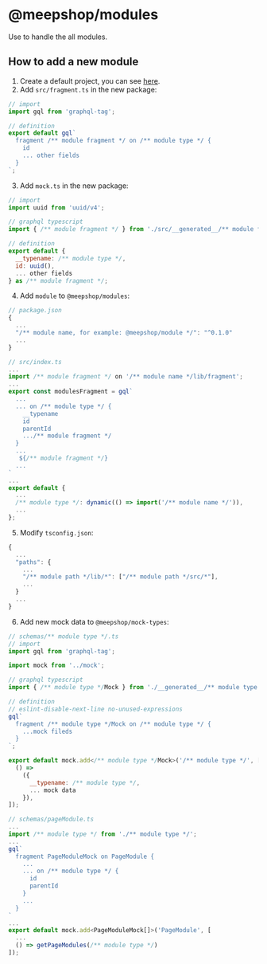 # @meepshop/modules

Use to handle the all modules.

## How to add a new module

1. Create a default project, you can see [here](../../#how-to-write-a-new-package).
2. Add `src/fragment.ts` in the new package:

```js
// import
import gql from 'graphql-tag';

// definition
export default gql`
  fragment /** module fragment */ on /** module type */ {
    id
    ... other fields
  }
`;
```

3. Add `mock.ts` in the new package:

```js
// import
import uuid from 'uuid/v4';

// graphql typescript
import { /** module fragment */ } from './src/__generated__/** module fragment */';

// definition
export default {
  __typename: /** module type */,
  id: uuid(),
  ... other fields
} as /** module fragment */;
```

4. Add `module` to `@meepshop/modules`:

```js
// package.json
{
  ...
  "/** module name, for example: @meepshop/module */": "^0.1.0"
  ...
}

// src/index.ts
...
import /** module fragment */ on '/** module name */lib/fragment';
...
export const modulesFragment = gql`
  ...
  ... on /** module type */ {
    __typename
    id
    parentId
    .../** module fragment */
  }
  ...
   ${/** module fragment */}
  ...
`
...
export default {
  ...
  /** module type */: dynamic(() => import('/** module name */')),
  ...
};
```

5. Modify `tsconfig.json`:

```js
{
  ...
  "paths": {
    ...
    "/** module path */lib/*": ["/** module path */src/*"],
    ...
  }
  ...
}
```

6. Add new mock data to `@meepshop/mock-types`:

```js
// schemas/** module type */.ts
// import
import gql from 'graphql-tag';

import mock from '../mock';

// graphql typescript
import { /** module type */Mock } from './__generated__/** module type */Mock';

// definition
// eslint-disable-next-line no-unused-expressions
gql`
  fragment /** module type */Mock on /** module type */ {
    ...mock fileds
  }
`;

export default mock.add</** module type */Mock>('/** module type */', [
  () =>
    ({
      __typename: /** module type */,
      ... mock data
    }),
]);

// schemas/pageModule.ts
...
import /** module type */ from './** module type */';
...
gql`
  fragment PageModuleMock on PageModule {
    ...
    ... on /** module type */ {
      id
      parentId
    }
    ...
  }
`
...
export default mock.add<PageModuleMock[]>('PageModule', [
  ...
  () => getPageModules(/** module type */)
]);
```
